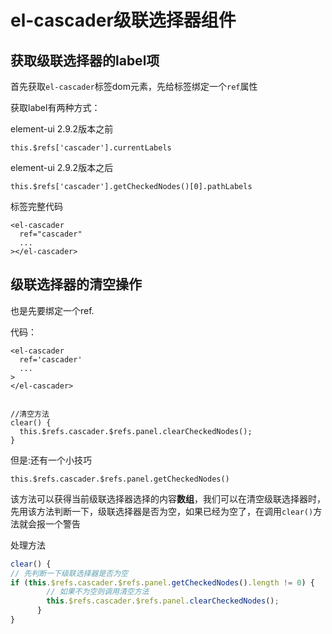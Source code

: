 # el-cascader级联选择器组件

## 获取级联选择器的label项

首先获取`el-cascader`标签dom元素，先给标签绑定一个`ref`属性

获取label有两种方式：

element-ui 2.9.2版本之前

```
this.$refs['cascader'].currentLabels
```

element-ui 2.9.2版本之后

```
this.$refs['cascader'].getCheckedNodes()[0].pathLabels
```

标签完整代码

```vue
<el-cascader
  ref="cascader"
  ...
></el-cascader>
```



## 级联选择器的清空操作

也是先要绑定一个ref.

代码：

```vue
<el-cascader
  ref='cascader'
  ...
>
</el-cascader>


//清空方法
clear() {
  this.$refs.cascader.$refs.panel.clearCheckedNodes();
}
```

但是:还有一个小技巧

```
this.$refs.cascader.$refs.panel.getCheckedNodes()
```

该方法可以获得当前级联选择器选择的内容**数组**，我们可以在清空级联选择器时，先用该方法判断一下，级联选择器是否为空，如果已经为空了，在调用`clear()`方法就会报一个警告

处理方法

```js
clear() {
// 先判断一下级联选择器是否为空
if (this.$refs.cascader.$refs.panel.getCheckedNodes().length != 0) {
    	// 如果不为空则调用清空方法
        this.$refs.cascader.$refs.panel.clearCheckedNodes();
      }
}
```



